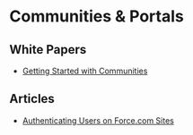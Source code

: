 # Communities & Portals

## White Papers

* [Getting Started with Communities](http://resources.docs.salesforce.com/200/12/en-us/sfdc/pdf/salesforce_communities_implementation.pdf)

## Articles
* [Authenticating Users on Force.com Sites](https://developer.salesforce.com/page/Authenticating_Users_on_Force.com_Sites)
